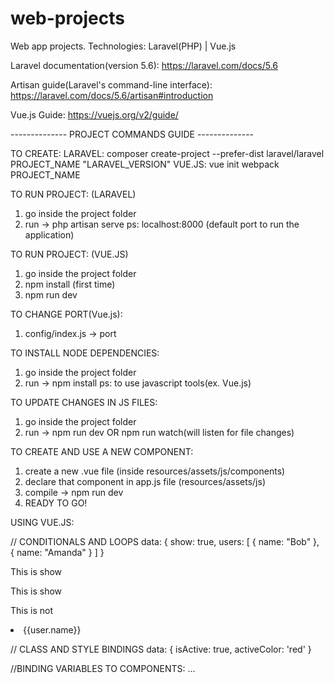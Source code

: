 # web-projects
Web app projects.
Technologies: Laravel(PHP) | Vue.js

Laravel documentation(version 5.6): https://laravel.com/docs/5.6

Artisan guide(Laravel's command-line interface): https://laravel.com/docs/5.6/artisan#introduction

Vue.js Guide: https://vuejs.org/v2/guide/

-------------- PROJECT COMMANDS GUIDE --------------

TO CREATE:
LARAVEL: composer create-project --prefer-dist laravel/laravel PROJECT_NAME "LARAVEL_VERSION"
VUE.JS: vue init webpack PROJECT_NAME

TO RUN PROJECT: (LARAVEL)
1. go inside the project folder
2. run -> php artisan serve
ps: localhost:8000 (default port to run the application)

TO RUN PROJECT: (VUE.JS)
1. go inside the project folder
2. npm install (first time)
3. npm run dev

TO CHANGE PORT(Vue.js):
1. config/index.js -> port

TO INSTALL NODE DEPENDENCIES:
1. go inside the project folder
2. run -> npm install
ps: to use javascript tools(ex. Vue.js)

TO UPDATE CHANGES IN JS FILES:
1. go inside the project folder
2. run -> npm run dev OR npm run watch(will listen for file changes)

TO CREATE AND USE A NEW COMPONENT:
1. create a new .vue file (inside resources/assets/js/components)
2. declare that component in app.js file (resources/assets/js)
3. compile -> npm run dev
4. READY TO GO!


USING VUE.JS:

// CONDITIONALS AND LOOPS
data: {
	show: true,
	users: [
		{ name: "Bob" },
		{ name: "Amanda" }
	]
}
<p v-show="show"> This is show </p>

<p v-if="show">This is show</p>
<p v-else>This is not</p>

<li v-for="user in users"> {{user.name}} </li>

// CLASS AND STYLE BINDINGS
data: {
	isActive: true,
	activeColor: 'red'
}

//BINDING VARIABLES TO COMPONENTS:
<tag v-bind:class="VAR_NAME">...</tag>
<div v-bind:class="{active: isActive}"></div>
<div v-bind:style="{color: activeColor}"></div>